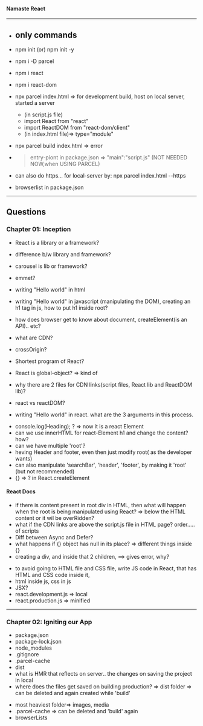 #### Namaste React

---

- ## only commands
- npm init (or) npm init -y
- npm i -D parcel
- npm i react
- npm i react-dom
- npx parcel index.html => for development build, host on local server, started a server

  - (in script.js file)
  - import React from "react"
  - import ReactDOM from "react-dom/client"
  - (in index.html file)=> type="module"

- npx parcel build index.html => error
- > entry-piont in package.json => "main":"script.js" (NOT NEEDED NOW,when USING PARCEL)
- can also do https... for local-server by: npx parcel index.html --https

- browserlist in package.json


---

## Questions

### Chapter 01: Inception

- React is a library or a framework?
- difference b/w library and framework?
- carousel is lib or framework?
- emmet?
- writing "Hello world" in html
- writing "Hello world" in javascript (manipulating the DOM), creating an h1 tag in js, how to put h1 inside root?
- how does browser get to know about document, createElement(is an API).. etc?
- what are CDN?
- crossOrigin?
- Shortest program of React?
- React is global-object? => kind of
- why there are 2 files for CDN links(script files, React lib and ReactDOM lib)?
- react vs reactDOM?

- writing "Hello world" in react. what are the 3 arguments in this process.

* console.log(Heading); ? => now it is a react Element
* can we use innerHTML for react-Element h1 and change the content? how?
* can we have multiple 'root'?
* heving Header and footer, even then just modify root( as the developer wants)
* can also manipulate 'searchBar', 'header', 'footer', by making it 'root' (but not recommended)
* {} => ? in React.createElement

#### React Docs

- if there is content present in root div in HTML, then what will happen when the root is being manipulated using React? => below the HTML content or it wil be overRidden?
- what if the CDN links are above the script.js file in HTML page? order..... of scripts
- Diff between Async and Defer?
- what happens if {} object has null in its place? => different things inside {}
- creating a div, and inside that 2 children, ==> gives error, why?

* to avoid going to HTML file and CSS file, write JS code in React, that has HTML and CSS code inside it,
* html inside js, css in js
* JSX?
* react.development.js => local
* react.production.js => minified

---

### Chapter 02: Igniting our App

- package.json
- package-lock.json
- node_modules
- .gitignore
- .parcel-cache
- dist
- what is HMR that reflects on server.. the changes on saving the project in local
- where does the files get saved on building production? => dist folder => can be deleted and again created while 'build'

* most heaviest folder=> images, media
* .parcel-cache => can be deleted and 'build' again
* browserLists 
